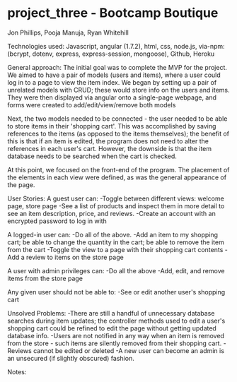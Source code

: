 # project_three - Bootcamp Boutique
Jon Phillips, Pooja Manuja, Ryan Whitehill


Technologies used:
Javascript, angular (1.7.2), html, css, node.js, via-npm:(bcrypt, dotenv, express, express-session, mongoose), Github, Heroku


General approach:
The initial goal was to complete the MVP for the project. We aimed to have a pair of models (users and items), where a user could log in to a page to view the item index. We began by setting up a pair of unrelated models with CRUD; these would store info on the users and items. They were then displayed via angular onto a single-page webpage, and forms were created to add/edit/view/remove both models

Next, the two models needed to be connected - the user needed to be able to store items in their 'shopping cart'. This was accomplished by saving references to the items (as opposed to the items themselves); the benefit of this is that if an item is edited, the program does not need to alter the references in each user's cart. However, the downside is that the item database needs to be searched when the cart is checked.

At this point, we focused on the front-end of the program. The placement of the elements in each view were defined, as was the general appearance of the page.


User Stories:
A guest user can:
  -Toggle between different views: welcome page, store page
  -See a list of products and inspect them in more detail to see an item description, price, and reviews.
  -Create an account with an encrypted password to log in with

A logged-in user can:
  -Do all of the above.
  -Add an item to my shopping cart; be able to change the quantity in the cart; be able to remove the item from the cart
  -Toggle the view to a page with their shopping cart contents
  -Add a review to items on the store page

A user with admin privileges can:
  -Do all the above
  -Add, edit, and remove items from the store page

Any given user should not be able to:
  -See or edit another user's shopping cart


Unsolved Problems:
-There are still a handful of unnecessary database searches during item updates; the controller methods used to edit a user's shopping cart could be refined to edit the page without getting updated database info.
-Users are not notified in any way when an item is removed from the store - such items are silently removed from their shopping cart.
-Reviews cannot be edited or deleted
-A new user can become an admin is an unsecured (if slightly obscured) fashion.

Notes:
